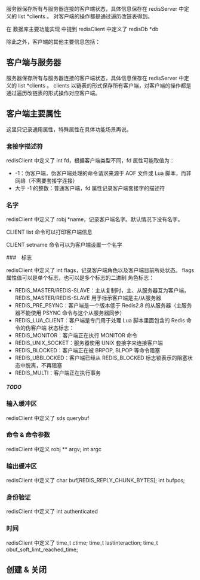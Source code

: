 服务器保存所有与服务器连接的客户端状态，具体信息保存在 redisServer 中定义的 list *clients 。
对客户端的操作都是通过遍历改链表得到。

在 数据库主要功能实现 中提到 redisClient 中定义了 redisDb *db

除此之外，客户端的其他主要信息包括：

## 客户端与服务器

服务器保存所有与服务器连接的客户端状态，具体信息保存在 redisServer 中定义的 list *clients 。
clients 以链表的形式保存所有客户端，对客户端的操作都是通过遍历改链表的形式操作对应客户端。

## 客户端主要属性

这里只记录通用属性，特殊属性在具体功能场景再说。

### 套接字描述符

redisClient 中定义了 int fd，根据客户端类型不同，fd 属性可能取值为：
- -1：伪客户端，伪客户端处理的命令请求来源于 AOF 文件或 Lua 脚本，而非网络（不需要套接字连接）
- 大于 -1 的整数：普通客户端，fd 属性记录客户端套接字的描述符

### 名字

redisClient 中定义了 robj *name，记录客户端名字。默认情况下没有名字。

CLIENT list 命令可以打印客户端信息

CLIENT setname 命令可以为客户端设置一个名字

###　标志

redisClient 中定义了 int flags，记录客户端角色以及客户端目前所处状态。
flags 属性值可以是单个标志，也可以是多个标志的二进制
角色标志：
- REDIS_MASTER/REDIS-SLAVE：主从复制时，主、从服务器互为客户端，REDIS_MASTER/REDIS-SLAVE 用于标示客户端是主/从服务器
- REDIS_PRE_PSYNC：客户端是一个版本低于 Redis2.8 的从服务器（主服务器不能使用 PSYNC 命令与这个从服务器同步）
- REDIS_LUA_CLIENT：客户端是专门用于处理 Lua 脚本里面包含的 Redis 命令的伪客户端
状态标志：
- REDIS_MONITOR：客户端正在执行 MONITOR 命令
- REDIS_UNIX_SOCKET：服务器使用 UNIX 套接字来连接客户端
- REDIS_BLOCKED：客户端正在被 BRPOP, BLPOP 等命令阻塞
- REDIS_UBBLOCKED：客户端已经从 REDIS_BLOCKED 标志锁表示的阻塞状态中脱离，不再阻塞
- REDIS_MULTI：客户端正在执行事务

##### TODO #####

### 输入缓冲区

redisClient 中定义了 sds querybuf

### 命令 & 命令参数

redisClient 中定义 robj ** argv; int argc

### 输出缓冲区

redisClient 中定义了 char buf[REDIS_REPLY_CHUNK_BYTES]; int bufpos;

### 身份验证

redisClient 中定义了 int authenticated

### 时间

redisClient 中定义了 time_t ctime; time_t lastinteraction; time_t obuf_soft_limt_reached_time;

## 创建 & 关闭